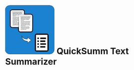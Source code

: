 # ![image](https://github.com/QuickSumm/Text-Summarizer/blob/main/TS.jpg)  QuickSumm Text Summarizer
